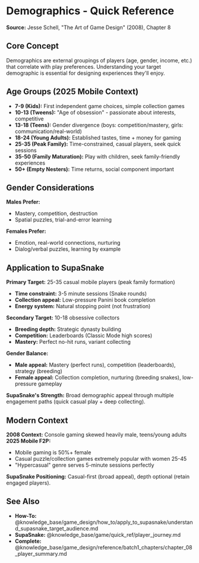 # Demographics - Quick Reference

**Source:** Jesse Schell, "The Art of Game Design" (2008), Chapter 8

## Core Concept

Demographics are external groupings of players (age, gender, income, etc.) that correlate with play preferences. Understanding your target demographic is essential for designing experiences they'll enjoy.

## Age Groups (2025 Mobile Context)

- **7-9 (Kids):** First independent game choices, simple collection games
- **10-13 (Tweens):** "Age of obsession" - passionate about interests, competitive
- **13-18 (Teens):** Gender divergence (boys: competition/mastery, girls: communication/real-world)
- **18-24 (Young Adults):** Established tastes, time + money for gaming
- **25-35 (Peak Family):** Time-constrained, casual players, seek quick sessions
- **35-50 (Family Maturation):** Play with children, seek family-friendly experiences
- **50+ (Empty Nesters):** Time returns, social component important

## Gender Considerations

**Males Prefer:**
- Mastery, competition, destruction
- Spatial puzzles, trial-and-error learning

**Females Prefer:**
- Emotion, real-world connections, nurturing
- Dialog/verbal puzzles, learning by example

## Application to SupaSnake

**Primary Target:** 25-35 casual mobile players (peak family formation)
- **Time constraint:** 3-5 minute sessions (Snake rounds)
- **Collection appeal:** Low-pressure Panini book completion
- **Energy system:** Natural stopping point (not frustration)

**Secondary Target:** 10-18 obsessive collectors
- **Breeding depth:** Strategic dynasty building
- **Competition:** Leaderboards (Classic Mode high scores)
- **Mastery:** Perfect no-hit runs, variant collecting

**Gender Balance:**
- **Male appeal:** Mastery (perfect runs), competition (leaderboards), strategy (breeding)
- **Female appeal:** Collection completion, nurturing (breeding snakes), low-pressure gameplay

**SupaSnake's Strength:** Broad demographic appeal through multiple engagement paths (quick casual play + deep collecting).

## Modern Context

**2008 Context:** Console gaming skewed heavily male, teens/young adults
**2025 Mobile F2P:**
- Mobile gaming is 50%+ female
- Casual puzzle/collection games extremely popular with women 25-45
- "Hypercasual" genre serves 5-minute sessions perfectly

**SupaSnake Positioning:** Casual-first (broad appeal), depth optional (retain engaged players).

## See Also

- **How-To:** @knowledge_base/game_design/how_to/apply_to_supasnake/understand_supasnake_target_audience.md
- **SupaSnake:** @knowledge_base/game/quick_ref/player_journey.md
- **Complete:** @knowledge_base/game_design/reference/batch1_chapters/chapter_08_player_summary.md
